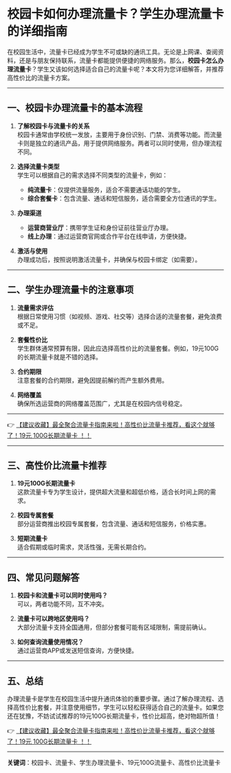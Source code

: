# 校园卡如何办理流量卡？学生办理流量卡的详细指南

在校园生活中，流量卡已经成为学生不可或缺的通讯工具。无论是上网课、查阅资料，还是与朋友保持联系，流量卡都能提供便捷的网络服务。那么，**校园卡怎么办理流量卡**？学生又该如何选择适合自己的流量卡呢？本文将为您详细解答，并推荐高性价比的流量卡方案。

---

## 一、校园卡办理流量卡的基本流程

1. **了解校园卡与流量卡的关系**  
   校园卡通常由学校统一发放，主要用于身份识别、门禁、消费等功能。而流量卡则是独立的通讯产品，用于提供网络服务。两者可以同时使用，但办理流程不同。

2. **选择流量卡类型**  
   学生可以根据自己的需求选择不同类型的流量卡，例如：  
   - **纯流量卡**：仅提供流量服务，适合不需要通话功能的学生。  
   - **综合套餐卡**：包含流量、通话和短信服务，适合需要全方位通讯的学生。

3. **办理渠道**  
   - **运营商营业厅**：携带学生证和身份证前往营业厅办理。  
   - **线上办理**：通过运营商官网或合作平台在线申请，方便快捷。

4. **激活与使用**  
   办理成功后，按照说明激活流量卡，并确保与校园卡绑定（如需要）。

---

## 二、学生办理流量卡的注意事项

1. **流量需求评估**  
   根据日常使用习惯（如视频、游戏、社交等）选择合适的流量套餐，避免浪费或不足。

2. **套餐性价比**  
   学生群体通常预算有限，因此应选择高性价比的流量套餐。例如，19元100G的长期流量卡就是不错的选择。

3. **合约期限**  
   注意套餐的合约期限，避免因提前解约而产生额外费用。

4. **网络覆盖**  
   确保所选运营商的网络覆盖范围广，尤其是在校园内信号稳定。

---

👉 [【建议收藏】最全聚合流量卡指南来啦！高性价比流量卡推荐，看这个就够了！19元 100G长期流量卡 ！！](https://bit.ly/Liuliangka)

---

## 三、高性价比流量卡推荐

1. **19元100G长期流量卡**  
   这款流量卡专为学生设计，提供超大流量和超低价格，适合长时间上网的需求。

2. **校园专属套餐**  
   部分运营商推出校园专属套餐，包含流量、通话和短信服务，价格实惠。

3. **短期流量卡**  
   适合假期或临时需求，灵活性强，无需长期合约。

---

## 四、常见问题解答

1. **校园卡和流量卡可以同时使用吗？**  
   可以，两者功能不同，互不冲突。

2. **流量卡可以跨地区使用吗？**  
   大部分流量卡支持全国通用，但部分套餐可能有区域限制，需提前确认。

3. **如何查询流量使用情况？**  
   通过运营商APP或发送短信查询，方便快捷。

---

## 五、总结

办理流量卡是学生在校园生活中提升通讯体验的重要步骤。通过了解办理流程、选择高性价比套餐，并注意使用细节，学生可以轻松获得适合自己的流量卡。如果您还在犹豫，不妨试试推荐的19元100G长期流量卡，性价比超高，绝对物超所值！

👉 [【建议收藏】最全聚合流量卡指南来啦！高性价比流量卡推荐，看这个就够了！19元 100G长期流量卡 ！！](https://bit.ly/Liuliangka)

---

**关键词**：校园卡、流量卡、学生办理流量卡、19元100G流量卡、高性价比流量卡